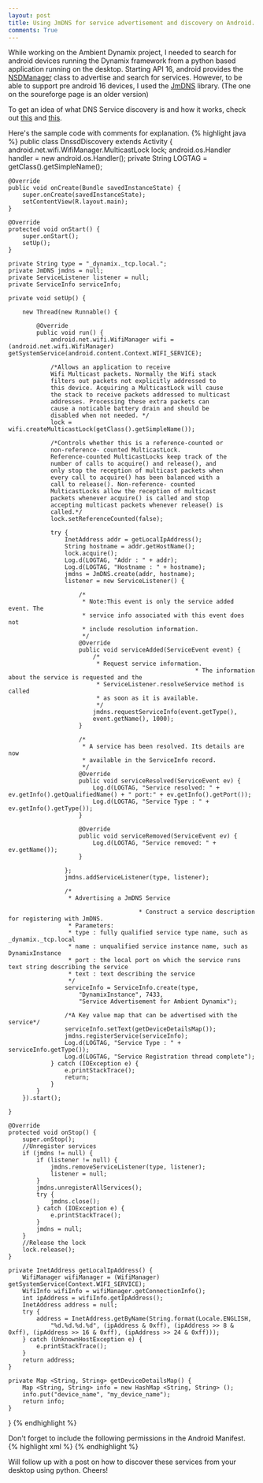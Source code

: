 ```yaml
---
layout: post
title: Using JmDNS for service advertisement and discovery on Android.
comments: True
---
```


While working on the Ambient Dynamix project, I needed to search for android devices running the Dynamix framework from a python based application running on the desktop. Starting API 16, android provides the <a href="http://developer.android.com/reference/android/net/nsd/NsdManager.html">NSDManager</a> class to advertise and search for services. However, to be able to support pre android 16 devices, I used the <a href="http://mvnrepository.com/artifact/com.github.rickyclarkson/jmdns/3.4.2-r353-1">JmDNS</a> library. (The one on the soureforge page is an older version)

To get an idea of what DNS Service discovery is and how it works, check out <a href="http://www.dns-sd.org/">this</a> and <a href="http://www.multicastdns.org/">this</a>.

Here's the sample code with comments for explanation. 
{% highlight java %}
public class DnssdDiscovery extends Activity {
	android.net.wifi.WifiManager.MulticastLock lock;
	android.os.Handler handler = new android.os.Handler();
	private String LOGTAG = getClass().getSimpleName();

	@Override
	public void onCreate(Bundle savedInstanceState) {
		super.onCreate(savedInstanceState);
		setContentView(R.layout.main);
	}

	@Override
	protected void onStart() {
		super.onStart();
		setUp();
	}

	private String type = "_dynamix._tcp.local.";
	private JmDNS jmdns = null;
	private ServiceListener listener = null;
	private ServiceInfo serviceInfo;

	private void setUp() {

		new Thread(new Runnable() {

			@Override
			public void run() {
				android.net.wifi.WifiManager wifi = (android.net.wifi.WifiManager) getSystemService(android.content.Context.WIFI_SERVICE);
				
				/*Allows an application to receive 
				Wifi Multicast packets. Normally the Wifi stack 
				filters out packets not explicitly addressed to 
				this device. Acquiring a MulticastLock will cause 
				the stack to receive packets addressed to multicast
				addresses. Processing these extra packets can 
				cause a noticable battery drain and should be 
				disabled when not needed. */
				lock = wifi.createMulticastLock(getClass().getSimpleName());
				
				/*Controls whether this is a reference-counted or 
				non-reference- counted MulticastLock. 
				Reference-counted MulticastLocks keep track of the 
				number of calls to acquire() and release(), and 
				only stop the reception of multicast packets when 
				every call to acquire() has been balanced with a 
				call to release(). Non-reference- counted 
				MulticastLocks allow the reception of multicast 
				packets whenever acquire() is called and stop 
				accepting multicast packets whenever release() is 
				called.*/
				lock.setReferenceCounted(false);
				
				try {
					InetAddress addr = getLocalIpAddress();
					String hostname = addr.getHostName();
					lock.acquire();
					Log.d(LOGTAG, "Addr : " + addr);
					Log.d(LOGTAG, "Hostname : " + hostname);
					jmdns = JmDNS.create(addr, hostname);
					listener = new ServiceListener() {

						/*
						 * Note:This event is only the service added event. The
						 * service info associated with this event does not
						 * include resolution information.
						 */
						@Override
						public void serviceAdded(ServiceEvent event) {
							/*
							 * Request service information.
                                                         * The information about the service is requested and the
							 * ServiceListener.resolveService method is called
							 * as soon as it is available.
							 */
							jmdns.requestServiceInfo(event.getType(),
							event.getName(), 1000);
						}

						/*
						 * A service has been resolved. Its details are now
						 * available in the ServiceInfo record.
						 */
						@Override
						public void serviceResolved(ServiceEvent ev) {
							Log.d(LOGTAG, "Service resolved: " + ev.getInfo().getQualifiedName() + " port:" + ev.getInfo().getPort());
							Log.d(LOGTAG, "Service Type : " + ev.getInfo().getType());
						}

						@Override
						public void serviceRemoved(ServiceEvent ev) {
							Log.d(LOGTAG, "Service removed: " + ev.getName());
						}

					};
					jmdns.addServiceListener(type, listener);

					/*
					 * Advertising a JmDNS Service 

                                         * Construct a service description for registering with JmDNS. 
					 * Parameters: 
					 * type : fully qualified service type name, such as _dynamix._tcp.local
					 * name : unqualified service instance name, such as DynamixInstance 
					 * port : the local port on which the service runs text string describing the service
					 * text : text describing the service
					 */
					serviceInfo = ServiceInfo.create(type,
						"DynamixInstance", 7433,
						"Service Advertisement for Ambient Dynamix");

					/*A Key value map that can be advertised with the service*/
					serviceInfo.setText(getDeviceDetailsMap());
					jmdns.registerService(serviceInfo);
					Log.d(LOGTAG, "Service Type : " + serviceInfo.getType());
					Log.d(LOGTAG, "Service Registration thread complete");
				} catch (IOException e) {
					e.printStackTrace();
					return;
				}
			}
		}).start();

	}

	@Override
	protected void onStop() {
		super.onStop();
		//Unregister services
		if (jmdns != null) {
			if (listener != null) {
				jmdns.removeServiceListener(type, listener);
				listener = null;
			}
			jmdns.unregisterAllServices();
			try {
				jmdns.close();
			} catch (IOException e) {
				e.printStackTrace();
			}
			jmdns = null;
		}
		//Release the lock
		lock.release();
	}

	private InetAddress getLocalIpAddress() {
		WifiManager wifiManager = (WifiManager) getSystemService(Context.WIFI_SERVICE);
		WifiInfo wifiInfo = wifiManager.getConnectionInfo();
		int ipAddress = wifiInfo.getIpAddress();
		InetAddress address = null;
		try {
			address = InetAddress.getByName(String.format(Locale.ENGLISH,
				"%d.%d.%d.%d", (ipAddress & 0xff), (ipAddress >> 8 & 0xff), (ipAddress >> 16 & 0xff), (ipAddress >> 24 & 0xff)));
		} catch (UnknownHostException e) {
			e.printStackTrace();
		}
		return address;
	}

	private Map <String, String> getDeviceDetailsMap() {
		Map <String, String> info = new HashMap <String, String> ();
		info.put("device_name", "my_device_name");
		return info;
	}
}
{% endhighlight %}

Don't forget to include the following permissions in the Android Manifest.
{% highlight xml %}
<uses-permission android:name="android.permission.INTERNET" />
<uses-permission android:name="android.permission.ACCESS_WIFI_STATE" />
<uses-permission android:name="android.permission.CHANGE_WIFI_MULTICAST_STATE" />
{% endhighlight %}

Will follow up with a post on how to discover these services from your desktop using python. Cheers!